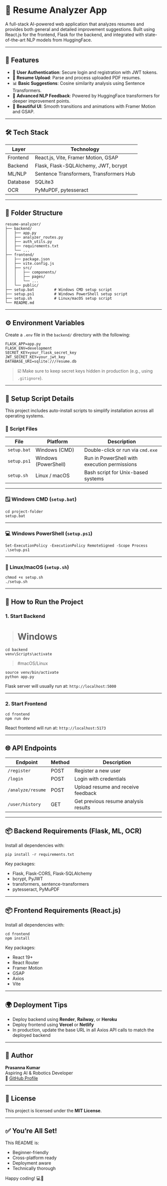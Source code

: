 # 🧠 Resume Analyzer App

A full-stack AI-powered web application that analyzes resumes and provides both general and detailed improvement suggestions. Built using React.js for the frontend, Flask for the backend, and integrated with state-of-the-art NLP models from HuggingFace.

---

## 🚀 Features

- 🔐 **User Authentication**: Secure login and registration with JWT tokens.
- 📄 **Resume Upload**: Parse and process uploaded PDF resumes.
- 📊 **Basic Suggestions**: Cosine similarity analysis using Sentence Transformers.
- 🤖 **Advanced NLP Feedback**: Powered by HuggingFace transformers for deeper improvement points.
- 🎨 **Beautiful UI**: Smooth transitions and animations with Framer Motion and GSAP.

---

## 🛠️ Tech Stack

| Layer    | Technology                              |
| -------- | --------------------------------------- |
| Frontend | React.js, Vite, Framer Motion, GSAP     |
| Backend  | Flask, Flask-SQLAlchemy, JWT, bcrypt    |
| ML/NLP   | Sentence Transformers, Transformers Hub |
| Database | SQLite3                                 |
| OCR      | PyMuPDF, pytesseract                    |

---

## 📁 Folder Structure

```
resume-analyzer/
├── backend/
│   ├── app.py
│   ├── analyzer_routes.py
│   ├── auth_utils.py
│   ├── requirements.txt
│   └── ...
├── frontend/
│   ├── package.json
│   ├── vite.config.js
│   ├── src/
│   │   ├── components/
│   │   ├── pages/
│   │   └── ...
│   └── public/
├── setup.bat         # Windows CMD setup script
├── setup.ps1         # Windows PowerShell setup script
├── setup.sh          # Linux/macOS setup script
└── README.md
```

---

## ⚙️ Environment Variables

Create a `.env` file in the `backend/` directory with the following:

```
FLASK_APP=app.py
FLASK_ENV=development
SECRET_KEY=your_flask_secret_key
JWT_SECRET_KEY=your_jwt_key
DATABASE_URI=sqlite:///resume.db
```

> ☑️ Make sure to keep secret keys hidden in production (e.g., using `.gitignore`).

---

## 🔧 Setup Script Details

This project includes auto-install scripts to simplify installation across all operating systems.

### 📁 Script Files

| File        | Platform             | Description                                  |
| ----------- | -------------------- | -------------------------------------------- |
| `setup.bat` | Windows (CMD)        | Double-click or run via `cmd.exe`            |
| `setup.ps1` | Windows (PowerShell) | Run in PowerShell with execution permissions |
| `setup.sh`  | Linux / macOS        | Bash script for Unix-based systems           |

---

### 🪟 Windows CMD (`setup.bat`)

```
cd project-folder
setup.bat
```

---

### 💻 Windows PowerShell (`setup.ps1`)

```
Set-ExecutionPolicy -ExecutionPolicy RemoteSigned -Scope Process
.\setup.ps1
```

---

### 🐧 Linux/macOS (`setup.sh`)

```
chmod +x setup.sh
./setup.sh
```

---

## 🧪 How to Run the Project

### 1. Start Backend

> # Windows

```
cd backend
venv\Scripts\activate
```

> #macOS/Linux

```
source venv/bin/activate
python app.py
```

Flask server will usually run at: `http://localhost:5000`

---

### 2. Start Frontend

```
cd frontend
npm run dev
```

React frontend will run at: `http://localhost:5173`

---

## 🌐 API Endpoints

| Endpoint          | Method | Description                          |
| ----------------- | ------ | ------------------------------------ |
| `/register`       | POST   | Register a new user                  |
| `/login`          | POST   | Login with credentials               |
| `/analyze/resume` | POST   | Upload resume and receive feedback   |
| `/user/history`   | GET    | Get previous resume analysis results |

---

## 📦 Backend Requirements (Flask, ML, OCR)

Install all dependencies with:

```
pip install -r requirements.txt
```

Key packages:

- Flask, Flask-CORS, Flask-SQLAlchemy
- bcrypt, PyJWT
- transformers, sentence-transformers
- pytesseract, PyMuPDF

---

## 📦 Frontend Requirements (React.js)

Install all dependencies with:

```
cd frontend
npm install
```

Key packages:

- React 19+
- React Router
- Framer Motion
- GSAP
- Axios
- Vite

---

## 🌍 Deployment Tips

- Deploy backend using **Render**, **Railway**, or **Heroku**
- Deploy frontend using **Vercel** or **Netlify**
- In production, update the base URL in all Axios API calls to match the deployed backend

---

## 👤 Author

**Prasanna Kumar**  
Aspiring AI & Robotics Developer  
🔗 [GitHub Profile](https://github.com/prasannakumar-pandurangan)

---

## 📜 License

This project is licensed under the **MIT License**.

---

## ✅ You’re All Set!

This README is:

- Beginner-friendly
- Cross-platform ready
- Deployment aware
- Technically thorough

Happy coding! 💻🚀
